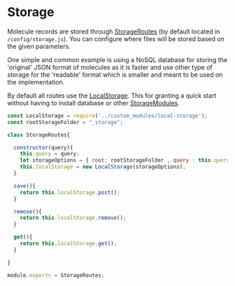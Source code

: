 # Storage

Molecule records are stored through [StorageRoutes](/storage-routes) (by default located in `/config/storage.js`). You can configure where files will be stored based on the given parameters.

One simple and common example is using a NoSQL database for storing the 'original' JSON format of molecules as it is faster and use other type of storage for the 'readable' format which is smaller and meant to be used on the implementation.


By default all routes use the [LocalStorage](/local-storage-module). This for granting a quick start without having to install database or other [StorageModules](/storage-module).

```javascript
const LocalStorage = require('../custom_modules/local-storage');
const rootStorageFolder = "_storage";

class StorageRoutes{

  constructor(query){
    this.query = query;
    let storageOptions = { root: rootStorageFolder , query : this.query };
    this.localStorage = new LocalStorage(storageOptions);
  }

  save(){
    return this.localStorage.post();
  }

  remove(){
    return this.localStorage.remove();
  }

  get(){
    return this.localStorage.get();
  }

}

module.exports = StorageRoutes;

```